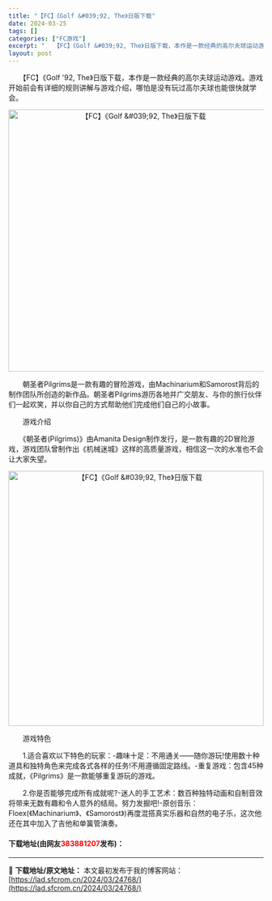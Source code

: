 ```yaml
---
title: "【FC】《Golf &#039;92, The》日版下载"
date: 2024-03-25
tags: []
categories: ["FC游戏"]
excerpt: "　　【FC】《Golf &#039;92, The》日版下载，本作是一款经典的高尔夫球运动游戏。游戏开始前会有详细的规则讲解与游戏介绍，哪怕是没有玩过高尔夫球也能很快就学会。 　　朝圣者Pilgrims是一款有趣的冒险游戏，由Machinarium和Samorost背后的制作团队所创造的新作品。朝圣者&hellip;"
layout: post
---
```


 <p>　　【FC】《Golf &#39;92, The》日版下载，本作是一款经典的高尔夫球运动游戏。游戏开始前会有详细的规则讲解与游戏介绍，哪怕是没有玩过高尔夫球也能很快就学会。</p> <p align="center"><img align="" border="0" src="https://lad.sfcrom.cn/wp-content/uploads/2024/03/20240325_660191fb15e92.png" width="518" alt="【FC】《Golf &amp;#039;92, The》日版下载" /></p> <p>　　朝圣者Pilgrims是一款有趣的冒险游戏，由Machinarium和Samorost背后的制作团队所创造的新作品。朝圣者Pilgrims游历各地并广交朋友、与你的旅行伙伴们一起欢笑，并以你自己的方式帮助他们完成他们自己的小故事。</p> <p>　　游戏介绍</p> <p>　　《朝圣者(Pilgrims)》由Amanita Design制作发行，是一款有趣的2D冒险游戏，游戏团队曾制作出《机械迷城》这样的高质量游戏，相信这一次的水准也不会让大家失望。</p> <p align="center"><img align="" border="0" src="https://lad.sfcrom.cn/wp-content/uploads/2024/03/20240325_660191fc2f47d.png" width="504" alt="【FC】《Golf &amp;#039;92, The》日版下载" /></p> <p>　　游戏特色</p> <p>　　1.适合喜欢以下特色的玩家：-趣味十足：不用通关&mdash;&mdash;随你游玩!使用数十种道具和独特角色来完成各式各样的任务!不用遵循固定路线。-重复游戏：包含45种成就，《Pilgrims》是一款能够重复游玩的游戏。</p> <p>　　2.你是否能够完成所有成就呢?-迷人的手工艺术：数百种独特动画和自制音效将带来无数有趣和令人意外的结局。努力发掘吧!-原创音乐：Floex(《Machinarium》、《Samorost》)再度混搭真实乐器和自然的电子乐，这次他还在其中加入了吉他和单簧管演奏。</p> <p><h4>下载地址(由网友<font color="red">383881207</font>发布)：</h4></p> 

---
📖 **下载地址/原文地址：** 本文最初发布于我的博客网站：[https://lad.sfcrom.cn/2024/03/24768/](https://lad.sfcrom.cn/2024/03/24768/)

